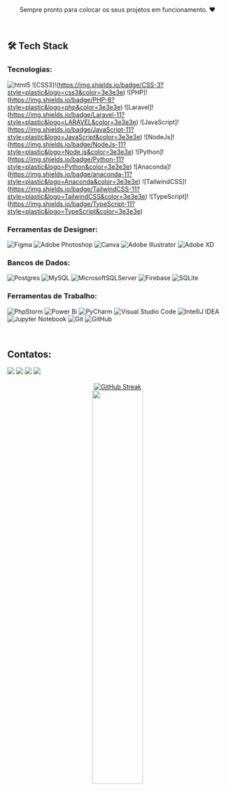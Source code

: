 [//]: # (<img align="center" width=100% src="https://github.com/RicardoMouraa/RicardoMouraa/assets/106688139/a23c252f-6a3d-42d8-96a0-0d6a3839fb96"/>)
&nbsp;&nbsp;&nbsp;

<p align="center">Sempre pronto para colocar os seus projetos em funcionamento. ❤️</p>&nbsp;

## 🛠️ Tech Stack

### Tecnologias:

![html5](https://img.shields.io/badge/HTML-5?style=plastic&logo=html5&color=3e3e3e)
![CSS3]!(https://img.shields.io/badge/CSS-3?style=plastic&logo=css3&color=3e3e3e)
![PHP]!(https://img.shields.io/badge/PHP-8?style=plastic&logo=php&color=3e3e3e)
![Laravel]!(https://img.shields.io/badge/Laravel-11?style=plastic&logo=LARAVEL&color=3e3e3e)
![JavaScript]!(https://img.shields.io/badge/JavaScript-11?style=plastic&logo=JavaScript&color=3e3e3e)
![NodeJs]!(https://img.shields.io/badge/NodeJs-11?style=plastic&logo=Node.js&color=3e3e3e)
![Python]!(https://img.shields.io/badge/Python-11?style=plastic&logo=Python&color=3e3e3e)
![Anaconda]!(https://img.shields.io/badge/anaconda-11?style=plastic&logo=Anaconda&color=3e3e3e)
![TailwindCSS]!(https://img.shields.io/badge/TailwindCSS-11?style=plastic&logo=TailwindCSS&color=3e3e3e)
![TypeScript]!(https://img.shields.io/badge/TypeScript-11?style=plastic&logo=TypeScript&color=3e3e3e)


### Ferramentas de Designer:

![Figma](https://img.shields.io/badge/figma-%23F24E1E.svg?style=for-the-badge&logo=figma&logoColor=white)
![Adobe Photoshop](https://img.shields.io/badge/adobe%20photoshop-%2331A8FF.svg?style=for-the-badge&logo=adobe%20photoshop&logoColor=white)
![Canva](https://img.shields.io/badge/Canva-%2300C4CC.svg?style=for-the-badge&logo=Canva&logoColor=white)
![Adobe Illustrator](https://img.shields.io/badge/adobe%20illustrator-%23FF9A00.svg?style=for-the-badge&logo=adobe%20illustrator&logoColor=white)
![Adobe XD](https://img.shields.io/badge/Adobe%20XD-470137?style=for-the-badge&logo=Adobe%20XD&logoColor=#FF61F6)


### Bancos de Dados:

![Postgres](https://img.shields.io/badge/postgres-%23316192.svg?style=for-the-badge&logo=postgresql&logoColor=white)
![MySQL](https://img.shields.io/badge/mysql-4479A1.svg?style=for-the-badge&logo=mysql&logoColor=white)
![MicrosoftSQLServer](https://img.shields.io/badge/Microsoft%20SQL%20Server-CC2927?style=for-the-badge&logo=microsoft%20sql%20server&logoColor=white)
![Firebase](https://img.shields.io/badge/firebase-a08021?style=for-the-badge&logo=firebase&logoColor=ffcd34)
![SQLite](https://img.shields.io/badge/sqlite-%2307405e.svg?style=for-the-badge&logo=sqlite&logoColor=white)

### Ferramentas de Trabalho:

![PhpStorm](https://img.shields.io/badge/phpstorm-143?style=for-the-badge&logo=phpstorm&logoColor=black&color=black&labelColor=darkorchid)
![Power Bi](https://img.shields.io/badge/power_bi-F2C811?style=for-the-badge&logo=powerbi&logoColor=black)
![PyCharm](https://img.shields.io/badge/pycharm-143?style=for-the-badge&logo=pycharm&logoColor=black&color=black&labelColor=green)
![Visual Studio Code](https://img.shields.io/badge/Visual%20Studio%20Code-0078d7.svg?style=for-the-badge&logo=visual-studio-code&logoColor=white)
![IntelliJ IDEA](https://img.shields.io/badge/IntelliJIDEA-000000.svg?style=for-the-badge&logo=intellij-idea&logoColor=white)
![Jupyter Notebook](https://img.shields.io/badge/jupyter-%23FA0F00.svg?style=for-the-badge&logo=jupyter&logoColor=white)
![Git](https://img.shields.io/badge/git-%23F05033.svg?style=for-the-badge&logo=git&logoColor=white)
![GitHub](https://img.shields.io/badge/github-%23121011.svg?style=for-the-badge&logo=github&logoColor=white)




&nbsp;
&nbsp;

## Contatos:

<div> 
<a href="https://www.instagram.com/pablofariasoficial" target="_blank"><img src="https://img.shields.io/badge/-Instagram-%23E4405F?style=for-the-badge&logo=instagram&logoColor=white"></a>
<a href="mailto:pabloapfarias@gmail.com"><img src="https://img.shields.io/badge/-Gmail-D14836?style=for-the-badge&logo=gmail&logoColor=white" target="_blank"></a>
<a href="https://www.linkedin.com/in/pablofariasbr/" target="_blank"><img src="https://img.shields.io/badge/-LinkedIn-0A66C2?style=for-the-badge&logo=linkedin&logoColor=white"  target="_blank"></a> 
<a href="https://www.pablofarias.com.br" target="_blank"><img src="https://img.shields.io/badge/-My_Site-0078D6?style=for-the-badge&logo=internet-explorer&logoColor=white"  target="_blank"></a> 
</div>
&nbsp;
&nbsp;
<div align="center" style="margin-bottom:100px">
<a  href="https://git.io/streak-stats"><img src="https://github-readme-streak-stats.herokuapp.com?user=pabloapfarias&theme=dark&locale=pt_BR&date_format=j%20M%5B%20Y%5D&mode=weekly" alt="GitHub Streak" /></a>
<br/>
<img width=48% align="center" src="https://github-readme-stats.vercel.app/api/top-langs/?username=pabloapfarias&show_icons=true&theme=dark&layout=compact" />
</div>
